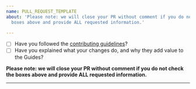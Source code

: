 ```yaml
---
name: PULL_REQUEST_TEMPLATE
about: 'Please note: we will close your PR without comment if you do not check the
  boxes above and provide ALL requested information.'

---
```


- [ ] Have you followed the [contributing guidelines](https://github.com/samuelbetio/dGitFile/blob/master/CONTRIBUTING.md)?
- [ ] Have you explained what your changes do, and why they add value to the Guides?

**Please note: we will close your PR without comment if you do not check the boxes above and provide ALL requested information.**

-----
